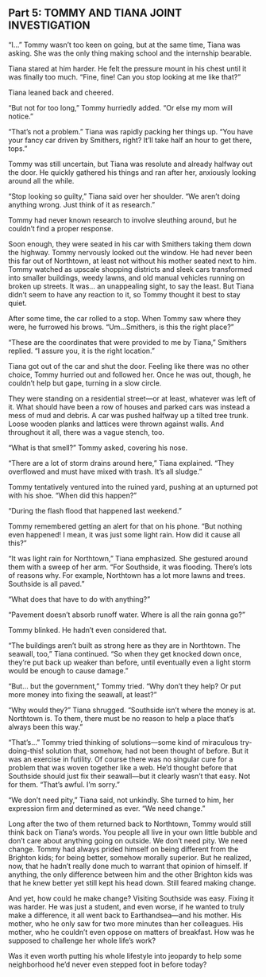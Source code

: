 ## Part 5: TOMMY AND TIANA JOINT INVESTIGATION

“I…” Tommy wasn’t too keen on going, but at the same time, Tiana was asking. She was the only thing making school and the internship bearable.

Tiana stared at him harder. He felt the pressure mount in his chest until it was finally too much. “Fine, fine! Can you stop looking at me like that?”

Tiana leaned back and cheered.

“But not for too long,” Tommy hurriedly added. “Or else my mom will notice.”

“That’s not a problem.” Tiana was rapidly packing her things up. “You have your fancy car driven by Smithers, right? It’ll take half an hour to get there, tops.”

Tommy was still uncertain, but Tiana was resolute and already halfway out the door. He quickly gathered his things and ran after her, anxiously looking around all the while. 

“Stop looking so guilty,” Tiana said over her shoulder. “We aren’t doing anything wrong. Just think of it as research.”

Tommy had never known research to involve sleuthing around, but he couldn’t find a proper response. 

Soon enough, they were seated in his car with Smithers taking them down the highway. Tommy nervously looked out the window. He had never been this far out of Northtown, at least not without his mother seated next to him. Tommy watched as upscale shopping districts and sleek cars transformed into smaller buildings, weedy lawns, and old manual vehicles running on broken up streets. It was… an unappealing sight, to say the least. But Tiana didn’t seem to have any reaction to it, so Tommy thought it best to stay quiet. 

After some time, the car rolled to a stop. When Tommy saw where they were, he furrowed his brows. “Um…Smithers, is this the right place?”

“These are the coordinates that were provided to me by Tiana,” Smithers replied. “I assure you, it is the right location.”

Tiana got out of the car and shut the door. Feeling like there was no other choice, Tommy hurried out and followed her. Once he was out, though, he couldn’t help but gape, turning in a slow circle. 

They were standing on a residential street—or at least, whatever was left of it. What should have been a row of houses and parked cars was instead a mess of mud and debris. A car was pushed halfway up a tilted tree trunk. Loose wooden planks and lattices were thrown against walls. And throughout it all, there was a vague stench, too.

“What is that smell?” Tommy asked, covering his nose. 

“There are a lot of storm drains around here,” Tiana explained. “They overflowed and must have mixed with trash. It’s all sludge.”

Tommy tentatively ventured into the ruined yard, pushing at an upturned pot with his shoe. “When did this happen?”

“During the flash flood that happened last weekend.”

Tommy remembered getting an alert for that on his phone. “But nothing even happened! I mean, it was just some light rain. How did it cause all this?”

“It was light rain for Northtown,” Tiana emphasized. She gestured around them with a sweep of her arm. “For Southside, it was flooding. There’s lots of reasons why. For example, Northtown has a lot more lawns and trees. Southside is all paved.”

“What does that have to do with anything?”

“Pavement doesn’t absorb runoff water. Where is all the rain gonna go?”

Tommy blinked. He hadn’t even considered that. 

“The buildings aren’t built as strong here as they are in Northtown. The seawall, too,” Tiana continued. “So when they get knocked down once, they’re put back up weaker than before, until eventually even a light storm would be enough to cause damage.” 

“But… but the government,” Tommy tried. “Why don’t they help? Or put more money into fixing the seawall, at least?”

“Why would they?” Tiana shrugged. “Southside isn’t where the money is at. Northtown is. To them, there must be no reason to help a place that’s always been this way.”

“That’s…” Tommy tried thinking of solutions—some kind of miraculous try-doing-this! solution that, somehow, had not been thought of before. But it was an exercise in futility. Of course there was no singular cure for a problem that was woven together like a web. He’d thought before that Southside should just fix their seawall—but it clearly wasn’t that easy. Not for them. “That’s awful. I’m sorry.”

“We don’t need pity,” Tiana said, not unkindly. She turned to him, her expression firm and determined as ever. “We need change.” 

Long after the two of them returned back to Northtown, Tommy would still think back on Tiana’s words. You people all live in your own little bubble and don’t care about anything going on outside. We don’t need pity. We need change. Tommy had always prided himself on being different from the Brighton kids; for being better, somehow morally superior. But he realized, now, that he hadn’t really done much to warrant that opinion of himself. If anything, the only difference between him and the other Brighton kids was that he knew better yet still kept his head down. Still feared making change.

And yet, how could he make change? Visiting Southside was easy. Fixing it was harder. He was just a student, and even worse, if he wanted to truly make a difference, it all went back to Earthandsea—and his mother. His mother, who he only saw for two more minutes than her colleagues. His mother, who he couldn’t even oppose on matters of breakfast. How was he supposed to challenge her whole life’s work? 

Was it even worth putting his whole lifestyle into jeopardy to help some neighborhood he’d never even stepped foot in before today?
